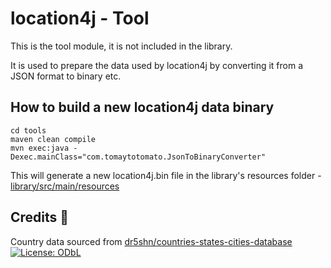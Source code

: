 # location4j - Tool

This is the tool module, it is not included in the library.

It is used to prepare the data used by location4j by converting it from a JSON format to binary etc.


## How to build a new location4j data binary

```shell
cd tools
maven clean compile
mvn exec:java -Dexec.mainClass="com.tomaytotomato.JsonToBinaryConverter"

```

This will generate a new location4j.bin file in the library's resources folder - [library/src/main/resources](library/src/main/resources)

## Credits 🙏

Country data sourced from [dr5shn/countries-states-cities-database](https://github.com/dr5hn/countries-states-cities-database) [![License: ODbL](https://img.shields.io/badge/License-ODbL-brightgreen.svg)](https://opendatacommons.org/licenses/odbl/)